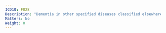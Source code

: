 ```yaml
---
ICD10: F028
Description: "Dementia in other specified diseases classified elsewhere"
Matters: No
Weight: 0
---
```


